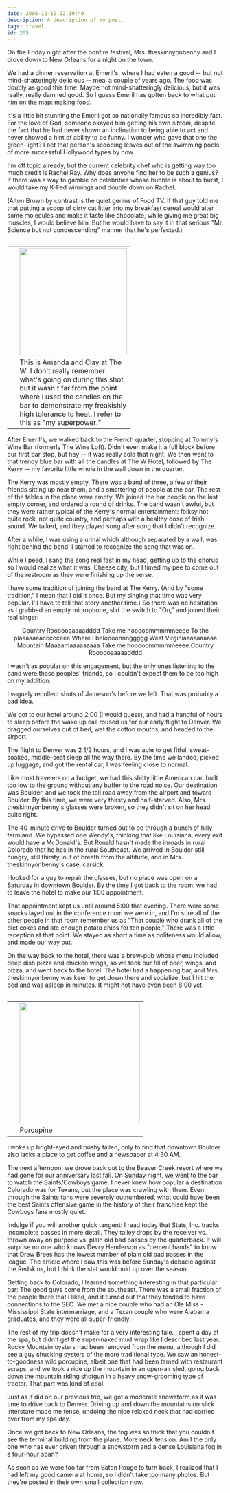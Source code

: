 ```yaml
---
date: 2006-12-19 22:19:40
description: A description of my post.
tags: travel
id: 265
---
```

On the Friday night after the bonfire festival, Mrs. theskinnyonbenny and I drove down to New Orleans for a night on the town.  

We had a dinner reservation at Emeril's, where I had eaten a good -- but not mind-shatteringly delicious -- meal a couple of years ago.  The food was doubly as good this time.  Maybe not mind-shatteringly delicious, but it was really, really damned good.  So I guess Emeril has gotten back to what put him on the map:  making food.

It's a little bit stunning the Emeril got so nationally famous so incredibly fast.  For the love of God, someone okayed him getting his own <i>sitcom</i>, despite the fact that he had never shown an inclination to being able to act and never showed a hint of ability to be funny.  I wonder who gave that one the green-light?  I bet that person's scooping leaves out of the swimming pools of more successful Hollywood types by now.
<!--more-->
I'm off topic already, but the current celebrity chef who is getting way too much credit is Rachel Ray.  Why does anyone find her to be such a genius?  If there was a way to gamble on celebrities whose bubble is about to burst, I would take my K-Fed winnings and double down on Rachel.  

(Alton Brown by contrast is the quiet genius of Food TV.  If that guy told me that putting a scoop of dirty cat litter into my breakfast cereal would alter some molecules and make it taste like chocolate, while giving me great big muscles, I would believe him.  But he would have to say it in that serious "Mr. Science but not condescending" manner that he's perfected.)

<table cellpadding="2" align="right"><tr><td width="5" rowspan="2"><spacer type="block" width="5" height="1"></td><td width="250" ><img src="http://theskinnyonbenny.com/img/gal/025%20-%20Colorado%20-%20Dec%202006/resPicture020.jpg" width="250"></td></tr><tr><td class="caption" width="250">This is Amanda and Clay at The W.  I don't really remember what's going on during this shot, but it wasn't far from the point where I used the candles on the bar to demonstrate my freakishly high tolerance to heat.  I refer to this as "my superpower."</td></tr></table>

After Emeril's, we walked back to the French quarter, stopping at Tommy's Wine Bar (formerly The Wine Loft).  Didn't even make it a full block before our first bar stop, but hey -- it was really cold that night.  We then went to that trendy blue bar with all the candles at The W Hotel, followed by The Kerry -- my favorite little whole in the wall down in the quarter.

The Kerry was mostly empty.  There was a band of three, a few of their friends sitting up near them, and a smattering of people at the bar.  The rest of the tables in the place were empty.  We joined the bar people on the last empty corner, and ordered a round of drinks.  The band wasn't awful, but they were rather typical of the Kerry's normal entertainment:  folksy not quite rock, not quite country, and perhaps with a healthy dose of Irish sound.  We talked, and they played song after song that I didn't recognize.

After a while, I was using a urinal which although separated by a wall, was right behind the band.  I started to recognize the song that was on.

While I peed, I sang the song real fast in my head, getting up to the chorus so I would realize what it was.  Cheese city, but I timed my pee to come out of the restroom as they were finishing up the verse.

I have some tradition of joining the band at The Kerry.  (And by "some tradition," I mean that I did it once.  But my singing that time was very popular.  I'll have to tell that story another time.)  So there was no hesitation as I grabbed an empty microphone, slid the switch to "On," and joined their real singer:

<center>Country Roooooaaaaadddd
Take me hooooommmmmeeee
To the plaaaaaaaccccceee
Where I beloooonnnggggg
West Virginiaaaaaaaaaa
Mountain Maaaamaaaaaaaaa
Take me hooooommmmmeeee
Country Roooooaaaaadddd</center>

I wasn't as popular on this engagement, but the only ones listening to the band were those peoples' friends, so I couldn't expect them to be too high on my addition.

I vaguely recollect shots of Jameson's before we left.  That was probably a bad idea.

We got to our hotel around 2:00 (I would guess), and had a handful of hours to sleep before the wake up call roused us for our early flight to Denver.  We dragged ourselves out of bed, wet the cotton mouths, and headed to the airport.

The flight to Denver was 2 1/2 hours, and I was able to get fitful, sweat-soaked, middle-seat sleep all the way there.  By the time we landed, picked up luggage, and got the rental car, I was feeling close to normal.

Like most travelers on a budget, we had this shitty little American car, built too low to the ground without any buffer to the road noise.  Our destination was Boulder, and we took the toll road away from the airport and toward Boulder.  By this time, we were very thirsty and half-starved.  Also, Mrs. theskinnyonbenny's glasses were broken, so they didn't sit on her head quite right.

The 40-minute drive to Boulder turned out to be through a bunch of hilly farmland.  We bypassed one Wendy's, thinking that like Louisiana, every exit would have a McDonald's.  But Ronald hasn't made the inroads in rural Colorado that he has in the rural Southeast.  We arrived in Boulder still hungry, still thirsty, out of breath from the altitude, and in Mrs. theskinnyonbenny's case, carsick.

I looked for a guy to repair the glasses, but no place was open on a Saturday in downtown Boulder.  By the time I got back to the room, we had to leave the hotel to make our 1:00 appointment.

That appointment kept us until around 5:00 that evening.  There were some snacks layed out in the conference room we were in, and I'm sure all of the other people in that room remember us as "That couple who drank all of the diet cokes and ate enough potato chips for ten people."  There was a little reception at that point.  We stayed as short a time as politeness would allow, and made our way out.

On the way back to the hotel, there was a brew-pub whose menu included deep dish pizza and chicken wings, so we took our fill of beer, wings, and pizza, and went back to the hotel.  The hotel had a happening bar, and Mrs. theskinnyonbenny was keen to get down there and socialize, but I hit the bed and was asleep in minutes.  It might not have even been 8:00 yet.

<table cellpadding="2" align="right"><tr><td width="5" rowspan="2"><spacer type="block" width="5" height="1"></td><td width="250" ><img src="http://theskinnyonbenny.com/img/gal/025%20-%20Colorado%20-%20Dec%202006/resPicture036.jpg" width="280"></td></tr><tr><td class="caption" width="250">Porcupine</td></tr></table>

I woke up bright-eyed and bushy tailed, only to find that downtown Boulder also lacks a place to get coffee and a newspaper at 4:30 AM.

The next afternoon, we drove back out to the Beaver Creek resort where we had gone for our anniversary last fall.  On Sunday night, we went to the bar to watch the Saints/Cowboys game.  I never knew how popular a destination Colorado was for Texans, but the place was crawling with them.  Even through the Saints fans were severely outnumbered, what could have been the best Saints offensive game in the history of their franchise kept the Cowboys fans mostly quiet.

Indulge if you will another quick tangent:  I read today that Stats, Inc. tracks incomplete passes in more detail.  They talley drops by the receiver vs. thrown away on purpose vs. plain old bad passes by the quarterback.  It will surprise no one who knows Devry Henderson as "cement hands" to know that Drew Brees has the lowest number of plain old bad passes in the league.  The article where I saw this was before Sunday's debacle against the Redskins, but I think the stat would hold up over the season.

Getting back to Colorado, I learned something interesting in that particular bar:  The good guys come from the southeast.  There was a small fraction of the people there that I liked, and it turned out that they tended to have connections to the SEC.  We met a nice couple who had an Ole Miss - Mississippi State intermarriage, and a Texan couple who were Alabama graduates, and they were all super-friendly.

The rest of my trip doesn't make for a very interesting tale.  I spent a day at the spa, but didn't get the super-naked mud wrap like I described last year.  Rocky Mountain oysters had been removed from the menu, although I did see a guy shucking oysters of the more traditional type.  We saw an honest-to-goodness wild porcupine, albeit one that had been tamed with restaurant scraps, and we took a ride up the mountain in an open-air sled, going back down the mountain riding shotgun in a heavy snow-grooming type of tractor.  That part was kind of cool.

Just as it did on our previous trip, we got a moderate snowstorm as it was time to drive back to Denver.  Driving up and down the mountains on slick interstate made me tense, undoing the nice relaxed neck that had carried over from my spa day.  

Once we got back to New Orleans, the fog was so thick that you couldn't see the terminal building from the plane.  More neck tension.  Am I the only one who has ever driven through a snowstorm and a dense Louisiana fog in a four-hour span?

As soon as we were too far from Baton Rouge to turn back, I realized that I had left my good camera at home, so I didn't take too many photos.  But they're posted in <a onclick="window.open('/pg3.php?spgmGal=025%20-%20Colorado%20-%20Dec%202006','025ColoradoDec2006','width=1024, height=768, toolbar=no, location = no, directories=no, menubar=no, resizable=yes, scrollbars=no');">their own small collection</a> now.

